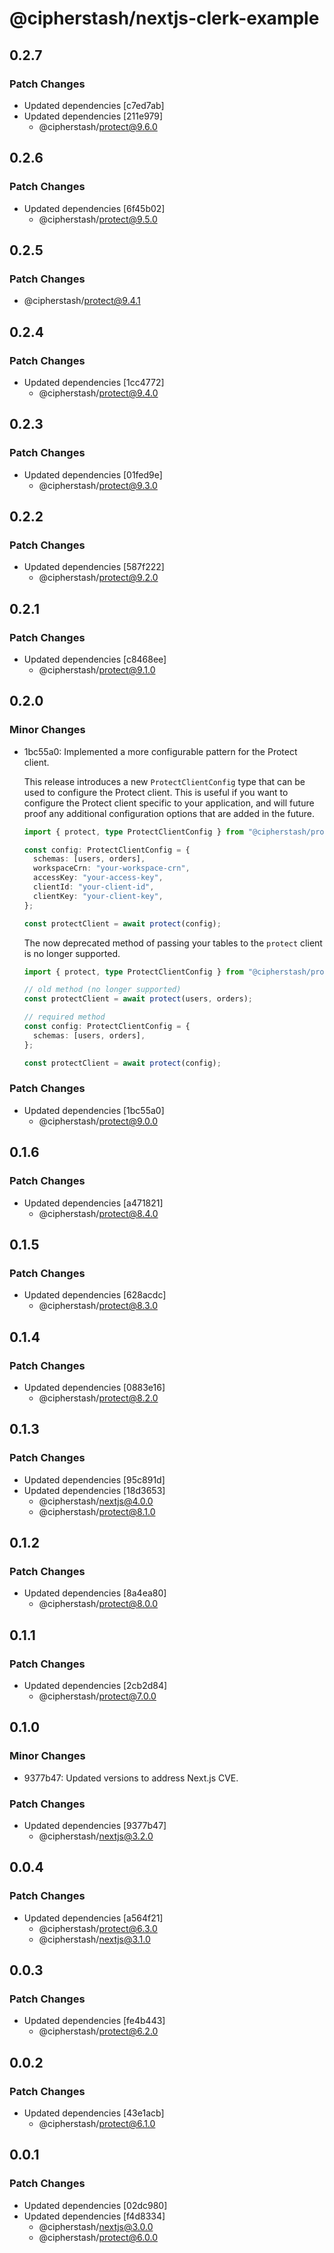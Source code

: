 # @cipherstash/nextjs-clerk-example

## 0.2.7

### Patch Changes

- Updated dependencies [c7ed7ab]
- Updated dependencies [211e979]
  - @cipherstash/protect@9.6.0

## 0.2.6

### Patch Changes

- Updated dependencies [6f45b02]
  - @cipherstash/protect@9.5.0

## 0.2.5

### Patch Changes

- @cipherstash/protect@9.4.1

## 0.2.4

### Patch Changes

- Updated dependencies [1cc4772]
  - @cipherstash/protect@9.4.0

## 0.2.3

### Patch Changes

- Updated dependencies [01fed9e]
  - @cipherstash/protect@9.3.0

## 0.2.2

### Patch Changes

- Updated dependencies [587f222]
  - @cipherstash/protect@9.2.0

## 0.2.1

### Patch Changes

- Updated dependencies [c8468ee]
  - @cipherstash/protect@9.1.0

## 0.2.0

### Minor Changes

- 1bc55a0: Implemented a more configurable pattern for the Protect client.

  This release introduces a new `ProtectClientConfig` type that can be used to configure the Protect client.
  This is useful if you want to configure the Protect client specific to your application, and will future proof any additional configuration options that are added in the future.

  ```ts
  import { protect, type ProtectClientConfig } from "@cipherstash/protect";

  const config: ProtectClientConfig = {
    schemas: [users, orders],
    workspaceCrn: "your-workspace-crn",
    accessKey: "your-access-key",
    clientId: "your-client-id",
    clientKey: "your-client-key",
  };

  const protectClient = await protect(config);
  ```

  The now deprecated method of passing your tables to the `protect` client is no longer supported.

  ```ts
  import { protect, type ProtectClientConfig } from "@cipherstash/protect";

  // old method (no longer supported)
  const protectClient = await protect(users, orders);

  // required method
  const config: ProtectClientConfig = {
    schemas: [users, orders],
  };

  const protectClient = await protect(config);
  ```

### Patch Changes

- Updated dependencies [1bc55a0]
  - @cipherstash/protect@9.0.0

## 0.1.6

### Patch Changes

- Updated dependencies [a471821]
  - @cipherstash/protect@8.4.0

## 0.1.5

### Patch Changes

- Updated dependencies [628acdc]
  - @cipherstash/protect@8.3.0

## 0.1.4

### Patch Changes

- Updated dependencies [0883e16]
  - @cipherstash/protect@8.2.0

## 0.1.3

### Patch Changes

- Updated dependencies [95c891d]
- Updated dependencies [18d3653]
  - @cipherstash/nextjs@4.0.0
  - @cipherstash/protect@8.1.0

## 0.1.2

### Patch Changes

- Updated dependencies [8a4ea80]
  - @cipherstash/protect@8.0.0

## 0.1.1

### Patch Changes

- Updated dependencies [2cb2d84]
  - @cipherstash/protect@7.0.0

## 0.1.0

### Minor Changes

- 9377b47: Updated versions to address Next.js CVE.

### Patch Changes

- Updated dependencies [9377b47]
  - @cipherstash/nextjs@3.2.0

## 0.0.4

### Patch Changes

- Updated dependencies [a564f21]
  - @cipherstash/protect@6.3.0
  - @cipherstash/nextjs@3.1.0

## 0.0.3

### Patch Changes

- Updated dependencies [fe4b443]
  - @cipherstash/protect@6.2.0

## 0.0.2

### Patch Changes

- Updated dependencies [43e1acb]
  - @cipherstash/protect@6.1.0

## 0.0.1

### Patch Changes

- Updated dependencies [02dc980]
- Updated dependencies [f4d8334]
  - @cipherstash/nextjs@3.0.0
  - @cipherstash/protect@6.0.0
